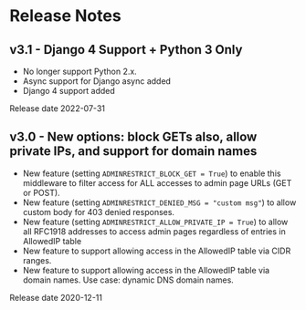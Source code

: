 #  Release Notes

## v3.1 - Django 4 Support + Python 3 Only

* No longer support Python 2.x.
* Async support for Django async added
* Django 4 support added

Release date 2022-07-31

## v3.0 - New options: block GETs also, allow private IPs, and support for domain names

* New feature (setting `ADMINRESTRICT_BLOCK_GET = True`) to enable this middleware to filter access for ALL accesses to admin page URLs (GET or POST).
* New feature (setting `ADMINRESTRICT_DENIED_MSG = "custom msg"`) to allow custom body for 403 denied responses.
* New feature (setting `ADMINRESTRICT_ALLOW_PRIVATE_IP = True`) to allow all RFC1918 addresses to access admin pages regardless of entries in AllowedIP table
* New feature to support allowing access in the AllowedIP table via CIDR ranges.
* New feature to support allowing access in the AllowedIP table via domain names. Use case: dynamic DNS domain names.

Release date 2020-12-11

